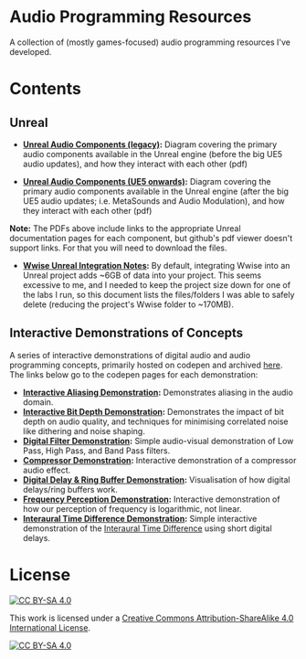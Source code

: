 # Audio Programming Resources

A collection of (mostly games-focused) audio programming resources I've developed.

# Contents

## Unreal
- **[Unreal Audio Components (legacy)](/Unreal/exported/UE5%20Audio%20Schematic%20-%20Legacy.pdf):** Diagram covering the primary audio components available in the Unreal engine (before the big UE5 audio updates), and how they interact with each other (pdf)

- **[Unreal Audio Components (UE5 onwards)](/Unreal/exported/UE5%20Audio%20Schematic%20-%20New.pdf):** Diagram covering the primary audio components available in the Unreal engine (after the big UE5 audio updates; i.e. MetaSounds and Audio Modulation), and how they interact with each other (pdf)

**Note:** The PDFs above include links to the appropriate Unreal documentation pages for each component, but github's pdf viewer doesn't support links. For that you will need to download the files.

- **[Wwise Unreal Integration Notes](/Unreal/Wwise%20Unreal%20Integration%20Notes.md):** By default, integrating Wwise into an Unreal project adds ~6GB of data into your project. This seems excessive to me, and I needed to keep the project size down for one of the labs I run, so this document lists the files/folders I was able to safely delete (reducing the project's Wwise folder to ~170MB).

## Interactive Demonstrations of Concepts
A series of interactive demonstrations of digital audio and audio programming concepts, primarily hosted on codepen and archived [here](/Interactive%20Demos). The links below go to the codepen pages for each demonstration:

- **[Interactive Aliasing Demonstration](https://codepen.io/NiallMoody/full/wvamwXM):** Demonstrates aliasing in the audio domain.
- **[Interactive Bit Depth Demonstration](https://codepen.io/NiallMoody/full/bGENBOz):** Demonstrates the impact of bit depth on audio quality, and techniques for minimising correlated noise like dithering and noise shaping.
- **[Digital Filter Demonstration](https://codepen.io/NiallMoody/full/abZmVwq):** Simple audio-visual demonstration of Low Pass, High Pass, and Band Pass filters.
- **[Compressor Demonstration](https://codepen.io/NiallMoody/full/rNLMoXg):** Interactive demonstration of a compressor audio effect.
- **[Digital Delay & Ring Buffer Demonstration](https://codepen.io/NiallMoody/full/JjJwwLX):** Visualisation of how digital delays/ring buffers work.
- **[Frequency Perception Demonstration](https://codepen.io/NiallMoody/full/mdxjKmw):** Interactive demonstration of how our perception of frequency is logarithmic, not linear.
- **[Interaural Time Difference Demonstration](https://codepen.io/NiallMoody/full/abKbEdR):** Simple interactive demonstration of the [Interaural Time Difference](https://en.wikipedia.org/wiki/Interaural_time_difference) using short digital delays.

# License
[![CC BY-SA 4.0][cc-by-sa-shield]][cc-by-sa]

This work is licensed under a
[Creative Commons Attribution-ShareAlike 4.0 International License][cc-by-sa].

[![CC BY-SA 4.0][cc-by-sa-image]][cc-by-sa]

[cc-by-sa]: http://creativecommons.org/licenses/by-sa/4.0/
[cc-by-sa-image]: https://licensebuttons.net/l/by-sa/4.0/88x31.png
[cc-by-sa-shield]: https://img.shields.io/badge/License-CC%20BY--SA%204.0-lightgrey.svg
